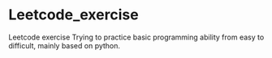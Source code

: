 # Leetcode_exercise
Leetcode exercise
Trying to practice basic programming ability from easy to difficult, mainly based on python.
